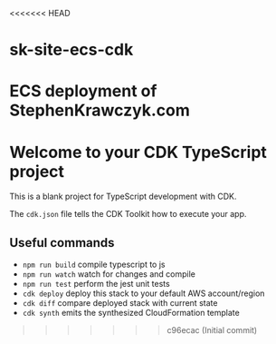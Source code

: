 <<<<<<< HEAD
# sk-site-ecs-cdk
ECS deployment of StephenKrawczyk.com
=======
# Welcome to your CDK TypeScript project

This is a blank project for TypeScript development with CDK.

The `cdk.json` file tells the CDK Toolkit how to execute your app.

## Useful commands

* `npm run build`   compile typescript to js
* `npm run watch`   watch for changes and compile
* `npm run test`    perform the jest unit tests
* `cdk deploy`      deploy this stack to your default AWS account/region
* `cdk diff`        compare deployed stack with current state
* `cdk synth`       emits the synthesized CloudFormation template
>>>>>>> c96ecac (Initial commit)
